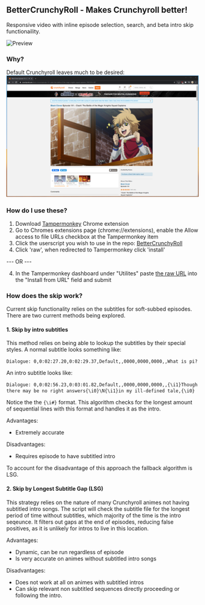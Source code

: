 ## BetterCrunchyRoll - Makes Crunchyroll better!
Responsive video with inline episode selection, search, and beta intro skip functionaility.

![Preview](/resources/bettercrunchyroll.gif)



### Why?
Default Crunchyroll leaves much to be desired:
![Default Crunchyroll](/resources/default.png)

### How do I use these?
1. Download [Tampermonkey](https://chrome.google.com/webstore/detail/tampermonkey/dhdgffkkebhmkfjojejmpbldmpobfkfo?hl=en) Chrome extension
2. Go to Chromes extensions page (chrome://extensions), enable the Allow access to file URLs checkbox at the Tampermonkey item
3. Click the userscript you wish to use in the repo: [BetterCrunchyRoll](https://github.com/Perryo/BetterCrunchyRoll/blob/master/BetterCrunchyRoll.js)
4. Click 'raw', when redirected to Tampermonkey click 'install'

  --- OR ---
  
4. In the Tampermonkey dashboard under "Utilites" paste [the raw URL](https://raw.githubusercontent.com/Perryo/BetterCrunchyRoll/master/BetterCrunchyRoll.js) into the "Install from URL" field and submit

### How does the skip work?
Current skip functionality relies on the subtitles for soft-subbed episodes. There are two current methods being explored.
#### 1. Skip by intro subtitles
This method relies on being able to lookup the subtitles by their special styles. A normal subtitle looks something like:

```
Dialogue: 0,0:02:27.20,0:02:29.37,Default,,0000,0000,0000,,What is pi?
```

An intro subtitle looks like:

```
Dialogue: 0,0:02:56.23,0:03:01.82,Default,,0000,0000,0000,,{\i1}Though there may be no right answers{\i0}\N{\i1}in my ill-defined tale,{\i0}
```

Notice the the `{\i#}` format. This algorithm checks for the longest amount of sequential lines with this format and handles it as the intro.

Advantages:
- Extremely accurate

Disadvantages:
- Requires episode to have subtitled intro

To account for the disadvantage of this approach the fallback algorithm is LSG.


#### 2. Skip by Longest Subtitle Gap (LSG) 

This strategy relies on the nature of many Crunchyroll animes not having subtitled intro songs. The script will check the subtitle file for the longest period of time without subtitles, which majority of the time is the intro seqeunce. It filters out gaps at the end of episodes, reducing false positives, as it is unlikely for intros to live in this location. 

Advantages:
- Dynamic, can be run regardless of episode
- Is very accurate on animes without subtitled intro songs

Disadvantages:
- Does not work at all on animes with subtitled intros
- Can skip relevant non subtitled sequences directly proceeding or following the intro.
